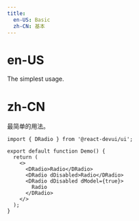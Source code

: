 ```yaml
---
title:
  en-US: Basic
  zh-CN: 基本
---
```


# en-US

The simplest usage.

# zh-CN

最简单的用法。

```tsx
import { DRadio } from '@react-devui/ui';

export default function Demo() {
  return (
    <>
      <DRadio>Radio</DRadio>
      <DRadio dDisabled>Radio</DRadio>
      <DRadio dDisabled dModel={true}>
        Radio
      </DRadio>
    </>
  );
}
```
